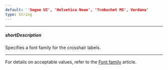 ```yaml
---
default: ''Segoe UI', 'Helvetica Neue', 'Trebuchet MS', Verdana'
type: String
---
```

---
##### shortDescription
Specifies a font family for the crosshair labels.

---
For details on acceptable values, refer to the [Font family](https://www.w3.org/TR/CSS21/fonts.html#propdef-font-family) article.